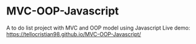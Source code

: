 # MVC-OOP-Javascript
A to do list project with MVC and OOP model using Javascript
Live demo: https://tellocristian98.github.io/MVC-OOP-Javascript/
